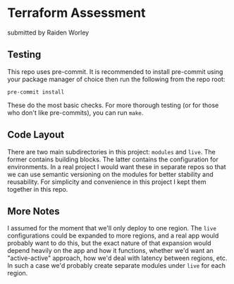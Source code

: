 # Terraform Assessment
submitted by Raiden Worley

## Testing
This repo uses pre-commit. It is recommended to install pre-commit using your package manager of choice then run the following from the repo root:

``` shell
pre-commit install
```

These do the most basic checks. For more thorough testing (or for those who don't like pre-commits), you can run `make`.

## Code Layout
There are two main subdirectories in this project: `modules` and `live`. The former contains building blocks. The latter contains the configuration for environments. In a real project I would want these in separate repos so that we can use semantic versioning on the modules for better stability and reusability. For simplicity and convenience in this project I kept them together in this repo.

## More Notes
I assumed for the moment that we'll only deploy to one region. The `live` configurations could be expanded to more regions, and a real app would probably want to do this, but the exact nature of that expansion would depend heavily on the app and how it functions, whether we'd want an "active-active" approach, how we'd deal with latency between regions, etc. In such a case we'd probably create separate modules under `live` for each region.
